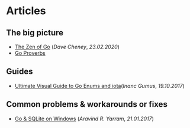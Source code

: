 # Articles

## The big picture

- [The Zen of Go](https://dave.cheney.net/2020/02/23/the-zen-of-go) (*Dave Cheney*, *23.02.2020*)
- [Go Proverbs](http://go-proverbs.github.io/)

## Guides

- [Ultimate Visual Guide to Go Enums and iota](https://blog.learngoprogramming.com/golang-const-type-enums-iota-bc4befd096d3)(*Inanc Gumus*, *19.10.2017*)

## Common problems & workarounds or fixes

- [Go & SQLite on Windows](https://medium.com/@yaravind/go-sqlite-on-windows-f91ef2dacfe) (*Aravind R. Yarram*, *21.01.2017*)